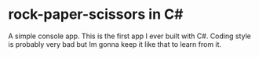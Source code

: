 # rock-paper-scissors in C#

A simple console app. This is the first app I ever built with C#. Coding style is probably very bad but Im gonna keep it like that to learn from it.

